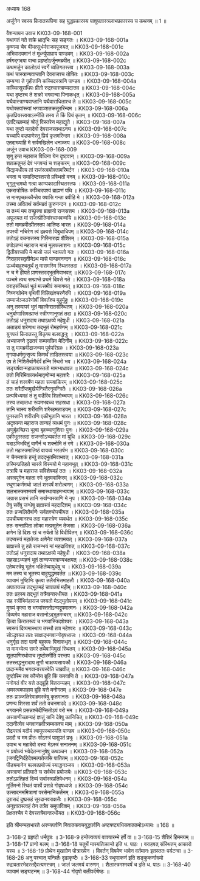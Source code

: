 अध्यायः 168

अर्जुनेन स्वस्य किरातरूपिणा सह युद्धप्रकारस्य पाशुपतास्त्रलाभप्रकारस्य च कथनम् ॥ 1 ॥

वैशम्पायन उवाच 	KK03-09-168-001  
यथागतं गते शक्रे भ्रातृभिः सह सङ्गतः ।	KK03-09-168-001a  
कृष्णया चैव बीभत्सुर्धर्मराजमपूजयत् ॥	KK03-09-168-001c  
अभिवादयमानं तं मूर्ध्न्युपाघ्राय पाण्डवम् ।	KK03-09-168-002a  
हर्षगद्गदया वाचा प्रहृष्टोऽर्जुनमब्रवीत् ॥	KK03-09-168-002c  
कथमर्जुन कालोऽयं स्वर्गे व्यतिगतस्तव ।	KK03-09-168-003a  
कथं चास्त्राण्यवाप्तानि देवराजश्च तोषितः ॥	KK03-09-168-003c  
सम्यग्वा ते गृहीतानि कच्चिदस्त्राणि पाण्डव ।	KK03-09-168-004a  
कच्चित्सुराधिपः प्रीतो रुद्रश्चास्त्राण्यदात्तव ॥	KK03-09-168-004c  
यथा दृष्टश्च ते शक्रो भगवान्वा पिनाकधृत् ।	KK03-09-168-005a  
यथैवास्त्राण्यवाप्तानि यथैवाराधिताश्च ते ॥	KK03-09-168-005c  
यथोक्तवांस्त्वां भगवाञ्शतक्रतुररिन्दम ।	KK03-09-168-006a  
कृतप्रियस्त्वयाऽस्मीति तस्य ते किं प्रियं कृतम् ॥	KK03-09-168-006c  
एतदिच्छाम्यहं श्रोतुं विस्तरेण महाद्युते ।	KK03-09-168-007a  
यथा तुष्टो महादेवो देवराजस्तथाऽनघ ॥	KK03-09-168-007c  
यच्चापि वज्रपाणेस्तु प्रियं कृतमरिन्दम ।	KK03-09-168-008a  
एतदाख्याहि मे सर्वमखिलेन धनञ्जय ॥	KK03-09-168-008c  
अर्जुन उवाच 	KK03-09-168-009  
शृणु हन्त महाराज विधिना येन दृष्टवान् ।	KK03-09-168-009a  
शतक्रतुमहं देवं भगवन्तं च शङ्करम् ॥	KK03-09-168-009c  
विद्यामधीत्य तां राजंस्त्वयोक्तामरिमर्दन ।	KK03-09-168-010a  
भवता च समादिष्टस्तपसे प्रस्थितो वनम् ॥	KK03-09-168-010c  
भृगुतुन्दमथो गत्वा काम्यकादास्थितस्तपः ।	KK03-09-168-011a  
एकरात्रोषितः कञ्चिदपश्यं ब्राह्मणं पथि ॥	KK03-09-168-011c  
स मामपृच्छत्कौन्तेय क्वासि गन्ता ब्रवीहि मे ।	KK03-09-168-012a  
तस्मा अवितथं सर्वमब्रवं कुरुनन्दन ॥	KK03-09-168-012c  
स तथ्यं मम तच्छ्रुत्वा ब्राह्मणो राजसत्तम ।	KK03-09-168-013a  
अपूजयत मां राजन्प्रीतिमांश्चाभवन्मयि ॥	KK03-09-168-013c  
ततो मामब्रवीत्प्रीतस्तप आतिष्ठ भारत ।	KK03-09-168-014a  
तपस्वी नचिरेण त्वं द्रक्ष्यसे विबुधाधिपम् ॥	KK03-09-168-014c  
ततोऽहं वचनात्तस्य गिरिमारुह्य शैशिरम् ।	KK03-09-168-015a  
तपोऽतप्यं महाराज मासं मूलफलाशनः ॥	KK03-09-168-015c  
द्वितीयश्चापि मे मासो जलं भक्षयतो गतः ।	KK03-09-168-016a  
निराहारस्तृतीयेऽथ मासे पाण्डवनन्दन ॥	KK03-09-168-016c  
ऊर्ध्वबाहुश्चतुर्थं तु मासमस्मि स्थितस्तदा ।	KK03-09-168-017a  
न च मे हीयते प्राणस्तदद्भुतमिवाभवत् ॥	KK03-09-168-017c  
पञ्चमे त्वथ सम्प्राप्ते प्रथमे दिवसे गते ।	KK03-09-168-018a  
वराहसंस्थितं भूतं मत्समीपं समागमत् ॥	KK03-09-168-018c  
निघ्नन्प्रोथेन पृथिवीं विलिखंश्चरणैरपि ।	KK03-09-168-019a  
सम्मार्जञ्जठरेणोर्वीं विवर्तंश्च मुहुर्मुहुः ॥	KK03-09-168-019c  
अनु तस्यापरं भूतं महत्कैरातसंस्थितम् ।	KK03-09-168-020a  
धनुर्बाणासिमत्प्राप्तं स्त्रीगणानुगतं तदा ॥	KK03-09-168-020c  
ततोऽहं धनुरादाय तथाऽक्षय्ये महेषुधी ।	KK03-09-168-021a  
अताडयं शरेणाथ तद्भूतं रोमहर्षणम् ॥	KK03-09-168-021c  
युगपत्तं किरातस्तु विकृष्य बलवद्धनुः ।	KK03-09-168-022a  
अभ्याजघ्ने दृढतरं कम्पयन्निव मेदिनीम् ॥	KK03-09-168-022c  
स तु मामब्रवीद्राजन्मम पूर्वपरिग्रहः ।	KK03-09-168-023a  
मृगयाधर्ममुत्सृज्य किमर्थं ताडितस्त्वया ॥	KK03-09-168-023c  
एष ते निशितैर्बाणैर्दर्पं हन्मि स्थिरो भव ।	KK03-09-168-024a  
सङ्घर्षवान्महाकायस्ततो मामभ्यधावत ॥	KK03-09-168-024c  
ततो गिरिमिवात्यर्थमावृणोन्मां महाशरैः ।	KK03-09-168-025a  
तं चाहं शरवर्षेण महता समवाकिरम् ॥	KK03-09-168-025c  
ततः शरैर्दीप्तमुखैर्यन्त्रितैरनुयन्त्रितैः ।	KK03-09-168-026a  
प्रत्यविध्यमहं तं तु वज्रैरिव शिलोच्चयम् ॥	KK03-09-168-026c  
तस्य तच्छतधा रूपमभवच्च सहस्रधा ।	KK03-09-168-027a  
तानि चास्य शरीराणि शरैरहमताडयम् ॥	KK03-09-168-027c  
पुनस्तानि शरीराणि एकीभूतानि भारत ।	KK03-09-168-028a  
अदृश्यन्त महाराज तान्यहं व्यधमं पुनः ॥	KK03-09-168-028c  
अणुर्बृहच्छिरा भूत्वा बृहच्चाणुशिराः पुनः ।	KK03-09-168-029a  
एकीभूतस्तदा राजन्सोऽभ्यवर्तत मां युधि ॥	KK03-09-168-029c  
यदाऽभिभवितुं बाणैर्न च शक्नोमि तं रणे ।	KK03-09-168-030a  
ततो महास्त्रमातिष्ठं वायव्यं भरतर्षभ ॥	KK03-09-168-030c  
न चैनमशकं हन्तुं तदद्भुतमिवाभवत् ।	KK03-09-168-031a  
तस्मिन्प्रतिहते चास्त्रे विस्मयो मे महानभूत् ॥	KK03-09-168-031c  
तत्रापि च महाराज सविशेषमहं ततः ।	KK03-09-168-032a  
अस्त्रपूगेन महता रणे भूतमवाकिरम् ॥	KK03-09-168-032c  
स्थूणाकर्णमथो जालं शरवर्षं शरोल्बणम् ।	KK03-09-168-033a  
शलभास्त्रमश्मवर्षं समास्थायाहमभ्ययाम् ॥	KK03-09-168-033c  
जग्रास प्रसभं तानि सर्वाण्यस्त्राणि मे नृप ।	KK03-09-168-034a  
तेषु सर्वेषु जग्धेषु ब्रह्मास्त्रं महदादिशम् ॥	KK03-09-168-034c  
ततः प्रज्वलितैर्बाणैः सर्वतश्चोपचीयत ।	KK03-09-168-035a  
उपचीयमानश्च तदा महास्त्रेण व्यवर्धत ॥	KK03-09-168-035c  
ततः सन्तापिता लोका मत्प्रसूतेन तेजसा ।	KK03-09-168-036a  
क्षणेन हि दिशः खं च सर्वतो हि विदीपितम् ॥	KK03-09-168-036c  
तदप्यस्त्रं महातेजाः क्षणेनैव व्यशामयत् ।	KK03-09-168-037a  
ब्रह्मास्त्रे तु हते राजन्भयं मां महदाविशत् ॥	KK03-09-168-037c  
ततोऽहं धनुरादाय तथाऽक्षय्ये महेषुधी ।	KK03-09-168-038a  
सहसाऽभ्यहनं भूतं तान्यप्यस्त्राण्यभक्षयत् ॥	KK03-09-168-038c  
एतेष्वस्त्रेषु भूतेन भक्षितेष्वायुधेषु च ।	KK03-09-168-039a  
मम तस्य च भूतस्य बाहुयुद्धमवर्तत ॥	KK03-09-168-039c  
व्यायामं मुष्टिभिः कृत्वा तलैरभिसमाहतौ ।	KK03-09-168-040a  
अपातयच्च तद्भूतमहं चापातयं महीम् ॥	KK03-09-168-040c  
ततः प्रहस्य तद्भूतं तत्रैवान्तरधीयत ।	KK03-09-168-041a  
सह स्त्रीभिर्महाराज पश्यतो मेऽद्भुतोपमम् ॥	KK03-09-168-041c  
मुख्यं कृत्वा स भगवांस्ततोऽन्यद्रूपमात्मनः ।	KK03-09-168-042a  
दिव्यमेव महाराज वसानोऽद्भुतमम्बरम् ॥	KK03-09-168-042c  
हित्वा किरातरूपं च भगवांस्त्रिदशेश्वरः ।	KK03-09-168-043a  
स्वरूपं दिव्यमास्थाय तस्थौ तत्र महेश्वरः ॥	KK03-09-168-043c  
सोऽदृश्यत ततः साक्षाद्भगवान्गोवृषध्वजः ।	KK03-09-168-044a  
धनुर्गृह्य तदा पाणौ बहुरूपः पिनाकधृत् ॥	KK03-09-168-044c  
स मामभ्येत्य समरे तथैवाभिमुखं स्थितम् ।	KK03-09-168-045a  
शूलपाणिरथोवाच तुष्टोस्मीति परन्तप ॥	KK03-09-168-045c  
ततस्तद्धनुरादाय तूणौ चाक्षय्यसायकौ ।	KK03-09-168-046a  
प्रादान्ममैव भगवान्वरयस्वेति चाब्रवीत् ॥	KK03-09-168-046c  
तुष्टोस्मि तव कौन्तेय ब्रूहि किं करवाणि ते ।	KK03-09-168-047a  
मनोगतं वीर यत्ते तद्ब्रूहि वितराम्यहम् ।	KK03-09-168-047c  
अमरत्वमपाहाय ब्रूहि यत्ते मनोगतम् ॥	KK03-09-168-047e  
ततः प्राञ्जलिरेवाहमस्त्रेषु कृतमानसः ।	KK03-09-168-048a  
प्रणम्य शिरसा शर्वं ततो वचनमाददे ॥	KK03-09-168-048c  
भगवानमे प्रसन्नश्चेदीप्सितोऽयं वरो मम ।	KK03-09-168-049a  
अस्त्राणीच्छाम्यहं ज्ञातुं यानि देवेषु कानिचित् ॥	KK03-09-168-049c  
ददानीत्येव भगवानब्रवीत्र्यम्बकश्च माम् ।	KK03-09-168-050a  
रौद्रमस्त्रं मदीयं त्वामुपस्थास्यति पाण्डव ॥	KK03-09-168-050c  
प्रददौ च मम प्रीतः सोऽस्त्रं पाशुपतं प्रभुः ।	KK03-09-168-051a  
उवाच च महादेवो दत्त्वा मेऽस्त्रं सनातनम् ॥	KK03-09-168-051c  
न प्रयोज्यं भवेदेतन्मानुषेषु कथञ्चन ।	KK03-09-168-052a  
[जगद्विनिर्दहेदेवमल्पतेजसि पातितम् ॥	KK03-09-168-052c  
पीड्यमानेन बलवत्प्रयोज्यं स्याद्धनञ्जय ।	KK03-09-168-053a  
अस्त्राणां प्रतिघाते च सर्वथैव प्रयोजयेः ॥	KK03-09-168-053c  
ततोऽप्रतिहतं दिव्यं सर्वास्त्रप्रतिषेधनम् ।	KK03-09-168-054a  
मूर्तिमन्मे स्थितं पार्श्वे प्रसन्ने गोवृषध्वजे ॥	KK03-09-168-054c  
उत्सादनममित्राणां परसेनानिकर्तनम् ।	KK03-09-168-055a  
दुरासदं दुष्प्रसहं सुरदानवराक्षसैः ॥	KK03-09-168-055c  
अनुज्ञातस्त्वहं तेन तत्रैव समुपाविशम् ।	KK03-09-168-056a  
प्रेक्षतश्चैव मे देवस्तत्रैवान्तरधीयत ॥	KK03-09-168-056c  

इति श्रीमन्महाभारते अरण्यपर्वणि निवातकवचयुद्धपर्वणि अष्टषष्ट्यधिकशततमोऽध्यायः ॥ 168 ॥

3-168-2 प्रहृष्टो धर्मपुत्रः ॥ 3-168-9 हन्तेत्यव्ययं वाक्यारम्भे हर्षे वा ॥ 3-168-15 शैशिरं हिममयम् ॥ 3-168-17 प्राणो बलम् ॥ 3-168-18 चतुर्थे मास्यतिक्रान्ते इति ध. पाठः । वराहवत् संस्थितम् आकारो यस्य ॥ 3-168-19 प्रोथेन मुखाग्रेण पोत्राख्येन । विवर्तन् विषमेण भावेन वर्तमानः इतस्ततः पर्यटन्वा ॥ 3-168-26 अनु पश्चात् यन्त्रितैः दृढाकृष्टैः ॥ 3-168-33 स्थूणाकर्ण इति शङ्कुकर्णाख्यो रुद्रावतारभेदस्तद्दैवत्यमस्त्रम् । जालं जलमयं वारुणम् । शैलास्त्रमश्मवर्षं च इति ध. पाठः ॥ 3-168-40 व्यायामं सङ्घटनम् ॥ 3-168-44 गोवृषो बलीवर्दश्रेष्ठः ॥
